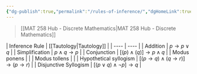 ```yaml
---
{"dg-publish":true,"permalink":"/rules-of-inference/","dgHomeLink":true,"dgPassFrontmatter":false,"dgShowLocalGraph":true}
---
```


> [[MAT 258 Hub - Discrete Mathematics|MAT 258 Hub - Discrete Mathematics]]

| Inference Rule | [[Tautology|Tautology]] |
| ---- | ---- |
| Addition | $p \rightarrow p \lor q$ |
| Simplification | $p\land q\rightarrow p$ |
| Conjunction | $[(p)\land (q)]\rightarrow p\land q$ |
| Modus ponens |  |
| Modus tollens |  |
| Hypothetical syllogism | $[(p\rightarrow q)\land(q\rightarrow r)] \rightarrow (p \rightarrow r)$ |
| Disjunctive Syllogism | $[(p\lor q)\land \neg p]\rightarrow q$ |
